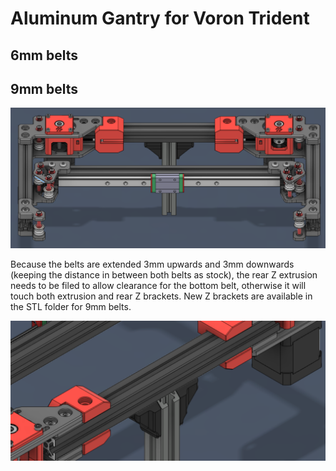# Aluminum Gantry for Voron Trident


## 6mm belts


## 9mm belts

<p align="center">
  <img src="images/9mm-1.png">
</p>

Because the belts are extended 3mm upwards and 3mm downwards (keeping the distance in between both belts as stock), the rear Z extrusion needs to be filed to allow clearance for the bottom belt, otherwise it will touch both extrusion and rear Z brackets. New Z brackets are available in the STL folder for 9mm belts.

<p align="center">
  <img src="images/9mm-2.png">
</p>

